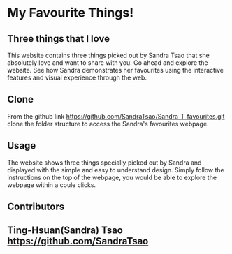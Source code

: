 # My Favourite Things!

## Three things that I love

This website contains three things picked out by Sandra Tsao that she absolutely love and want to share with you. Go ahead and explore the website. See how Sandra demonstrates her favourites using the interactive features and visual experience through the web.

## Clone
From the github link https://github.com/SandraTsao/Sandra_T_favourites.git clone the folder structure to access the Sandra's favourites webpage.

## Usage
The website shows three things specially picked out by Sandra and displayed with the simple and easy to understand design. Simply follow the instructions on the top of the webpage, you would be able to explore the webpage within a coule clicks.

## Contributors
## Ting-Hsuan(Sandra) Tsao https://github.com/SandraTsao